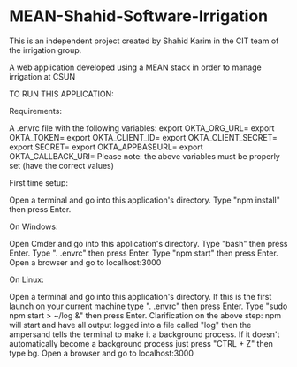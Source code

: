 # MEAN-Shahid-Software-Irrigation
This is an independent project created by Shahid Karim in the CIT team of the irrigation group. 

A web application developed using a MEAN stack in order to manage irrigation at CSUN

TO RUN THIS APPLICATION:

Requirements:

A .envrc file with the following variables:
export OKTA_ORG_URL=
export OKTA_TOKEN=
export OKTA_CLIENT_ID=
export OKTA_CLIENT_SECRET=
export SECRET=
export OKTA_APPBASEURL=
export OKTA_CALLBACK_URI= Please note: the above variables must be properly set (have the correct values)

First time setup:

Open a terminal and go into this application's directory.
Type "npm install" then press Enter.

On Windows:

Open Cmder and go into this application's directory.
Type "bash" then press Enter.
Type ". .envrc" then press Enter.
Type "npm start" then press Enter.
Open a browser and go to localhost:3000

On Linux:

Open a terminal and go into this application's directory.
If this is the first launch on your current machine type ". .envrc" then press Enter.
Type "sudo npm start > ~/log &" then press Enter. Clarification on the above step: npm will start and have all output logged into a file called "log" then the ampersand tells the terminal to make it a background process. If it doesn't automatically become a background process just press "CTRL + Z" then type bg.
Open a browser and go to localhost:3000
